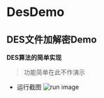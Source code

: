 # DesDemo
## DES文件加解密Demo

**DES算法的简单实现**
> 功能简单在此不作演示

* 运行截图
![run image](http://ww2.sinaimg.cn/large/71ae9b51gw1evqk4wamp3j215q0h8wht.jpg)